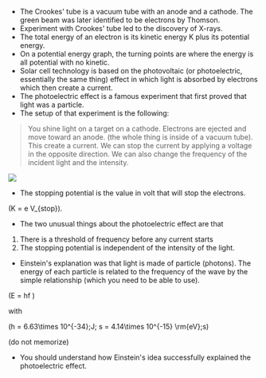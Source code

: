 - The Crookes' tube is a vacuum tube with an anode and a cathode. The green beam was later identified to be electrons by Thomson.
- Experiment with Crookes' tube led to the discovery of X-rays.
- The total energy of an electron is its kinetic energy K plus its potential energy.
- On a potential energy graph, the turning points are where the energy is all potential with no kinetic.
- Solar cell technology is based on the photovoltaic (or photoelectric, essentially the same thing) effect in which light is absorbed by electrons which then create a current.
- The photoelectric effect is a famous experiment that first proved that light was a particle.
- The setup of that experiment is the following:

> You shine light on a target on a cathode. Electrons are ejected and move toward an anode. (the whole thing is inside of a vacuum tube). This create a current. We can stop the current by applying a voltage in the opposite direction. We can also change the frequency of the incident light and the intensity.

![](https://online.science.psu.edu/sites/default/files/phys010/W8photon-electron/photosetup.png)

- The stopping potential is the value in volt that will stop the electrons.

\(K = e V_{stop}\).

- The two unusual things about the photoelectric effect are that

1. There is a threshold of frequency before any current starts
2. The stopping potential is independent of the intensity of the light.

- Einstein's explanation was that light is made of particle (photons). The energy of each particle is related to the frequency of the wave by the simple relationship (which you need to be able to use).

\(E = hf \)

with

\(h = 6.63\times 10^{-34}\;J\; s = 4.14\times 10^{-15} \rm{eV}\;s\)

(do not memorize)

- You should understand how Einstein's idea successfully explained the photoelectric effect.